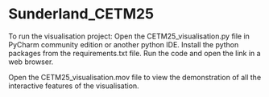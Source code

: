 # Sunderland_CETM25
To run the visualisation project:
Open the CETM25_visualisation.py file in PyCharm community edition or another python IDE.
Install the python packages from the requirements.txt file.
Run the code and open the link in a web browser. 

Open the CETM25_visualisation.mov file to view the demonstration of all the interactive features of the visualisation.   



